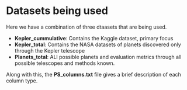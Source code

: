# Datasets being used

Here we have a combination of three dtaasets that are being used. 

- __Kepler_cummulative__: Contains the Kaggle dataset, primary focus
- __Kepler_total__: Contains the NASA datasets of planets discovered only through the Kepler telescope
- __Planets_total__: ALl possible planets and evaluation metrics through all possible telescopes and methods known. 

Along with this, the __PS_columns.txt__ file gives a brief description of each column type. 
